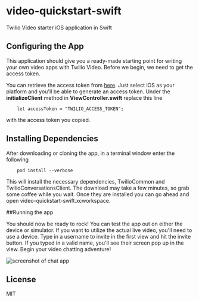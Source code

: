 # video-quickstart-swift
Twilio Video starter iOS application in Swift

## Configuring the App

This application should give you a ready-made starting point for writing your
own video apps with Twilio Video. Before we begin, we need to get the access token. 

You can retrieve the access token from [here](https://www.twilio.com/user/account/video/getting-started).
Just select iOS as your platform and you'll be able to generate an access token. Under the **initializeClient** method in **ViewController.swift** replace this line

        let accessToken = "TWILIO_ACCESS_TOKEN";

with the access token you copied. 

## Installing Dependencies

After downloading or cloning the app, in a terminal window enter the following

        pod install --verbose

This will install the necessary dependencies, TwilioCommon and TwilioConversationsClient. The download may take a few minutes, so grab some coffee while you wait. Once they are installed you
can go ahead and open video-quickstart-swift.xcworkspace. 

##Running the app

You should now be ready to rock! You can test the app out on either the device or simulator. If you want to utilize the actual live video, you'll need to use a device. Type in a username to invite in the first view and hit the invite button. If you typed in a valid name, you'll see their screen pop up in the view. Begin your video chatting
adventure!

![screenshot of chat app](http://i.imgur.com/sqPwNTw.jpg)

## License

MIT
